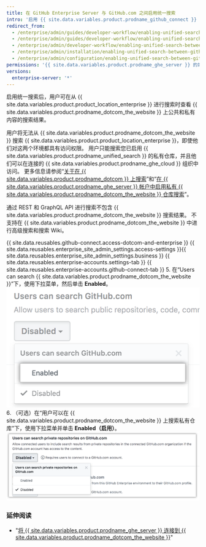 ```yaml
---
title: 在 GitHub Enterprise Server 与 GitHub.com 之间启用统一搜索
intro: '启用 {{ site.data.variables.product.prodname_github_connect }} 后，您可以允许从 {{ site.data.variables.product.product_location_enterprise }} 搜索 {{ site.data.variables.product.prodname_dotcom_the_website }}。'
redirect_from:
  - /enterprise/admin/guides/developer-workflow/enabling-unified-search-between-github-enterprise-and-github-com/
  - /enterprise/admin/guides/developer-workflow/enabling-unified-search-between-github-enterprise-server-and-github-com/
  - /enterprise/admin/developer-workflow/enabling-unified-search-between-github-enterprise-server-and-githubcom/
  - /enterprise/admin/installation/enabling-unified-search-between-github-enterprise-server-and-githubcom
  - /enterprise/admin/configuration/enabling-unified-search-between-github-enterprise-server-and-githubcom
permissions: '{{ site.data.variables.product.prodname_ghe_server }} 的站点管理员（同时也是已连接 {{ site.data.variables.product.prodname_ghe_cloud }} 组织或企业帐户的所有者）可以在 {{ site.data.variables.product.prodname_ghe_server }} 与 {{ site.data.variables.product.prodname_dotcom_the_website }} 之间启用统一搜索。'
versions:
  enterprise-server: '*'
---
```


启用统一搜索后，用户可在从 {{ site.data.variables.product.product_location_enterprise }} 进行搜索时查看 {{ site.data.variables.product.prodname_dotcom_the_website }} 上公共和私有内容的搜索结果。

用户将无法从 {{ site.data.variables.product.prodname_dotcom_the_website }} 搜索 {{ site.data.variables.product.product_location_enterprise }}，即使他们对这两个环境都具有访问权限。 用户只能搜索您已启用 {{ site.data.variables.product.prodname_unified_search }} 的私有仓库，并且他们可以在连接的 {{ site.data.variables.product.prodname_ghe_cloud }} 组织中访问。 更多信息请参阅“[关于在 {{ site.data.variables.product.prodname_dotcom }} 上搜索](/articles/about-searching-on-github/#searching-across-github-enterprise-and-githubcom-simultaneously)”和“[在 {{ site.data.variables.product.prodname_ghe_server }} 帐户中启用私有 {{ site.data.variables.product.prodname_dotcom_the_website }} 仓库搜索](/articles/enabling-private-github-com-repository-search-in-your-github-enterprise-server-account)”。

通过 REST 和 GraphQL API 进行搜索不包含 {{ site.data.variables.product.prodname_dotcom_the_website }} 搜索结果。 不支持在 {{ site.data.variables.product.prodname_dotcom_the_website }} 中进行高级搜索和搜索 Wiki。

{{ site.data.reusables.github-connect.access-dotcom-and-enterprise }}
{{ site.data.reusables.enterprise_site_admin_settings.access-settings }}{{ site.data.reusables.enterprise_site_admin_settings.business }}
{{ site.data.reusables.enterprise-accounts.settings-tab }}
{{ site.data.reusables.enterprise-accounts.github-connect-tab }}
5. 在“Users can search {{ site.data.variables.product.prodname_dotcom_the_website }}”下，使用下拉菜单，然后单击 **Enabled**。 ![在搜索 GitHub.com 下拉菜单中启用搜索选项](/assets/images/enterprise/site-admin-settings/github-dotcom-enable-search.png)
6. （可选）在“用户可以在 {{ site.data.variables.product.prodname_dotcom_the_website }} 上搜索私有仓库”下，使用下拉菜单并单击 **Enabled（启用）**。 ![在搜索 GitHub.com 下拉菜单中启用私有仓库搜索选项](/assets/images/enterprise/site-admin-settings/enable-private-search.png)

### 延伸阅读

- "[将 {{ site.data.variables.product.prodname_ghe_server }} 连接到 {{ site.data.variables.product.prodname_dotcom_the_website }}](/enterprise/admin/guides/developer-workflow/connecting-github-enterprise-server-to-github-com)"
